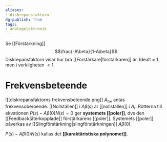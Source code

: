```yaml
---
aliases: 
- diskrepansfaktorn
dg-publish: True
tags: 
- analogelektronik
---
```

Se [[Förstärkning]]
 $$\frac{-A\beta}{1-A\beta}$$
Diskrepansfaktorn visar hur bra [[Förstärkare|förstärkaren]] är. Idealt = 1 men i verkligheten $<1$.

# Frekvensbeteende
![[diskrepansfaktorns frekvensbeteende.png]]
$A_{t\infty}$ antas frekvensoberoende. [[Nollställen]] i $A \beta(s)$ är [[nollställen]] i $A_{t}$. Rötterna till ekvationen  $P(s)-A \beta(0)N(s)=0$ ger **systemets [[poler]]**, dvs den [[Feedback|återkopplade]] förstärkarens [[poler]]. Systemets [[poler]] påverkas av [[Slingförstärkning|slingförstärkningen]] $A \beta(0)$.

$P(s)-A \beta(0)N(s)$ kallas det **[[karaktäristiska polynomet]]**.